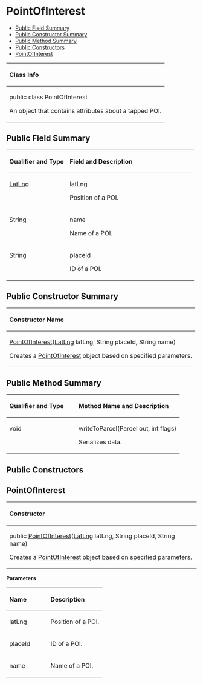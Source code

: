 # PointOfInterest<a name="EN-US_TOPIC_0000001099181236"></a>

-   [Public Field Summary](#section1538112031519)
-   [Public Constructor Summary](#section44411353156)
-   [Public Method Summary](#section433765510157)
-   [Public Constructors](#section042681119126)
-   [PointOfInterest](#section147561345184912)


<a name="table17243mcpsimp"></a>
<table><thead align="left"><tr id="row17247mcpsimp"><th class="cellrowborder" valign="top" width="100%" id="mcps1.1.2.1.1"><p id="p17249mcpsimp"><a name="p17249mcpsimp"></a><a name="p17249mcpsimp"></a>Class Info</p>
</th>
</tr>
</thead>
<tbody><tr id="row17250mcpsimp"><td class="cellrowborder" valign="top" width="100%" headers="mcps1.1.2.1.1 "><p id="p48511453114112"><a name="p48511453114112"></a><a name="p48511453114112"></a>public class PointOfInterest</p>
<p id="p17252mcpsimp"><a name="p17252mcpsimp"></a><a name="p17252mcpsimp"></a>An object that contains attributes about a tapped POI.</p>
</td>
</tr>
</tbody>
</table>

## Public Field Summary<a name="section1538112031519"></a>

<a name="table51207528357"></a>
<table><thead align="left"><tr id="row6121185283516"><th class="cellrowborder" valign="top" width="32.21%" id="mcps1.1.3.1.1"><p id="p1528164471414"><a name="p1528164471414"></a><a name="p1528164471414"></a>Qualifier and Type</p>
</th>
<th class="cellrowborder" valign="top" width="67.78999999999999%" id="mcps1.1.3.1.2"><p id="p1554614158108"><a name="p1554614158108"></a><a name="p1554614158108"></a>Field and Description</p>
</th>
</tr>
</thead>
<tbody><tr id="row2012119527357"><td class="cellrowborder" valign="top" width="32.21%" headers="mcps1.1.3.1.1 "><p id="p18686543867"><a name="p18686543867"></a><a name="p18686543867"></a><a href="latlng.md">LatLng</a></p>
</td>
<td class="cellrowborder" valign="top" width="67.78999999999999%" headers="mcps1.1.3.1.2 "><p id="p16640164617617"><a name="p16640164617617"></a><a name="p16640164617617"></a>latLng</p>
<p id="p176459391764"><a name="p176459391764"></a><a name="p176459391764"></a>Position of a POI.</p>
</td>
</tr>
<tr id="row1082618212224"><td class="cellrowborder" valign="top" width="32.21%" headers="mcps1.1.3.1.1 "><p id="p196861343061"><a name="p196861343061"></a><a name="p196861343061"></a>String</p>
</td>
<td class="cellrowborder" valign="top" width="67.78999999999999%" headers="mcps1.1.3.1.2 "><p id="p132889521612"><a name="p132889521612"></a><a name="p132889521612"></a>name</p>
<p id="p1364673914613"><a name="p1364673914613"></a><a name="p1364673914613"></a>Name of a POI.</p>
</td>
</tr>
<tr id="row8965818847"><td class="cellrowborder" valign="top" width="32.21%" headers="mcps1.1.3.1.1 "><p id="p9686243869"><a name="p9686243869"></a><a name="p9686243869"></a>String</p>
</td>
<td class="cellrowborder" valign="top" width="67.78999999999999%" headers="mcps1.1.3.1.2 "><p id="p745815491263"><a name="p745815491263"></a><a name="p745815491263"></a>placeId</p>
<p id="p6645439969"><a name="p6645439969"></a><a name="p6645439969"></a>ID of a POI.</p>
</td>
</tr>
</tbody>
</table>

## Public Constructor Summary<a name="section44411353156"></a>

<a name="table17289mcpsimp"></a>
<table><thead align="left"><tr id="row17293mcpsimp"><th class="cellrowborder" valign="top" width="100%" id="mcps1.1.2.1.1"><p id="p145mcpsimp"><a name="p145mcpsimp"></a><a name="p145mcpsimp"></a>Constructor Name</p>
</th>
</tr>
</thead>
<tbody><tr id="row17296mcpsimp"><td class="cellrowborder" valign="top" width="100%" headers="mcps1.1.2.1.1 "><p id="p17298mcpsimp"><a name="p17298mcpsimp"></a><a name="p17298mcpsimp"></a><a href="#section147561345184912">PointOfInterest</a>(<a href="latlng.md">LatLng</a> latLng, String placeId, String name)</p>
<p id="p18641919141213"><a name="p18641919141213"></a><a name="p18641919141213"></a>Creates a <a href="pointofinterest.md">PointOfInterest</a> object based on specified parameters.</p>
</td>
</tr>
</tbody>
</table>

## Public Method Summary<a name="section433765510157"></a>

<a name="table17300mcpsimp"></a>
<table><thead align="left"><tr id="row17305mcpsimp"><th class="cellrowborder" valign="top" width="40%" id="mcps1.1.3.1.1"><p id="p081120285386"><a name="p081120285386"></a><a name="p081120285386"></a>Qualifier and Type</p>
</th>
<th class="cellrowborder" valign="top" width="60%" id="mcps1.1.3.1.2"><p id="p681112883813"><a name="p681112883813"></a><a name="p681112883813"></a>Method Name and Description</p>
</th>
</tr>
</thead>
<tbody><tr id="row17310mcpsimp"><td class="cellrowborder" valign="top" width="40%" headers="mcps1.1.3.1.1 "><p id="p17312mcpsimp"><a name="p17312mcpsimp"></a><a name="p17312mcpsimp"></a>void</p>
</td>
<td class="cellrowborder" valign="top" width="60%" headers="mcps1.1.3.1.2 "><p id="p17314mcpsimp"><a name="p17314mcpsimp"></a><a name="p17314mcpsimp"></a>writeToParcel(Parcel out, int flags)</p>
<p id="p21145318207"><a name="p21145318207"></a><a name="p21145318207"></a>Serializes data.</p>
</td>
</tr>
</tbody>
</table>

## Public Constructors<a name="section042681119126"></a>

## PointOfInterest<a name="section147561345184912"></a>

<a name="table227mcpsimp"></a>
<table><thead align="left"><tr id="row231mcpsimp"><th class="cellrowborder" valign="top" width="100%" id="mcps1.1.2.1.1"><p id="p233mcpsimp"><a name="p233mcpsimp"></a><a name="p233mcpsimp"></a>Constructor</p>
</th>
</tr>
</thead>
<tbody><tr id="row235mcpsimp"><td class="cellrowborder" valign="top" width="100%" headers="mcps1.1.2.1.1 "><p id="p98575855418"><a name="p98575855418"></a><a name="p98575855418"></a>public <a href="pointofinterest.md">PointOfInterest</a>(<a href="latlng.md">LatLng</a> latLng, String placeId, String name)</p>
<p id="p985714811543"><a name="p985714811543"></a><a name="p985714811543"></a>Creates a <a href="pointofinterest.md">PointOfInterest</a> object based on specified parameters.</p>
</td>
</tr>
</tbody>
</table>

**Parameters**

<a name="table243mcpsimp"></a>
<table><thead align="left"><tr id="row248mcpsimp"><th class="cellrowborder" valign="top" width="43%" id="mcps1.1.3.1.1"><p id="p250mcpsimp"><a name="p250mcpsimp"></a><a name="p250mcpsimp"></a>Name</p>
</th>
<th class="cellrowborder" valign="top" width="56.99999999999999%" id="mcps1.1.3.1.2"><p id="p253mcpsimp"><a name="p253mcpsimp"></a><a name="p253mcpsimp"></a>Description</p>
</th>
</tr>
</thead>
<tbody><tr id="row255mcpsimp"><td class="cellrowborder" valign="top" width="43%" headers="mcps1.1.3.1.1 "><p id="p6815182565014"><a name="p6815182565014"></a><a name="p6815182565014"></a>latLng</p>
</td>
<td class="cellrowborder" valign="top" width="56.99999999999999%" headers="mcps1.1.3.1.2 "><p id="p181418256500"><a name="p181418256500"></a><a name="p181418256500"></a>Position of a POI.</p>
</td>
</tr>
<tr id="row05001713362"><td class="cellrowborder" valign="top" width="43%" headers="mcps1.1.3.1.1 "><p id="p18813925125011"><a name="p18813925125011"></a><a name="p18813925125011"></a>placeId</p>
</td>
<td class="cellrowborder" valign="top" width="56.99999999999999%" headers="mcps1.1.3.1.2 "><p id="p1179492535016"><a name="p1179492535016"></a><a name="p1179492535016"></a>ID of a POI.</p>
</td>
</tr>
<tr id="row145614418544"><td class="cellrowborder" valign="top" width="43%" headers="mcps1.1.3.1.1 "><p id="p1557541135414"><a name="p1557541135414"></a><a name="p1557541135414"></a>name</p>
</td>
<td class="cellrowborder" valign="top" width="56.99999999999999%" headers="mcps1.1.3.1.2 "><p id="p3571341175417"><a name="p3571341175417"></a><a name="p3571341175417"></a>Name of a POI.</p>
</td>
</tr>
</tbody>
</table>

